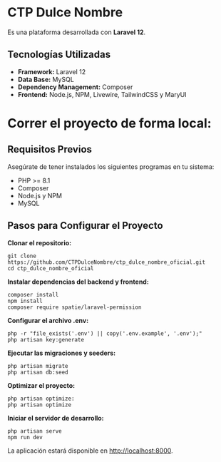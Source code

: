 <h1>CTP Dulce Nombre</h1>
<p>
    Es una plataforma desarrollada con <strong>Laravel 12</strong>.
</p>

<h2>Tecnologías Utilizadas</h2>
<ul>
    <li><strong>Framework:</strong> Laravel 12</li>
    <li><strong>Data Base:</strong> MySQL</li>
    <li><strong>Dependency Management:</strong> Composer</li>
    <li><strong>Frontend:</strong> Node.js, NPM, Livewire, TailwindCSS y MaryUI</li>
</ul>
    
<h1>Correr el proyecto de forma local:</h1>

<h2>Requisitos Previos</h2>
<p>Asegúrate de tener instalados los siguientes programas en tu sistema:</p>
<ul>
    <li>PHP >= 8.1</li>
    <li>Composer</li>
    <li>Node.js y NPM</li>
    <li>MySQL</li>
</ul>
    
<h2>Pasos para Configurar el Proyecto</h2>
<strong>Clonar el repositorio:</strong>
       
    git clone https://github.com/CTPDulceNombre/ctp_dulce_nombre_oficial.git
    cd ctp_dulce_nombre_oficial

<strong>Instalar dependencias del backend y frontend:</strong>

    composer install
    npm install
    composer require spatie/laravel-permission

<strong>Configurar el archivo .env:</strong>

    php -r "file_exists('.env') || copy('.env.example', '.env');"
    php artisan key:generate

<strong>Ejecutar las migraciones y seeders:</strong>

    php artisan migrate
    php artisan db:seed

<strong>Optimizar el proyecto:</strong>

    php artisan optimize:
    php artisan optimize

<strong>Iniciar el servidor de desarrollo:</strong>

    php artisan serve
    npm run dev

<p>La aplicación estará disponible en 
    <a href="http://localhost:8000" target="_blank">http://localhost:8000<a>.
</p> 
    
